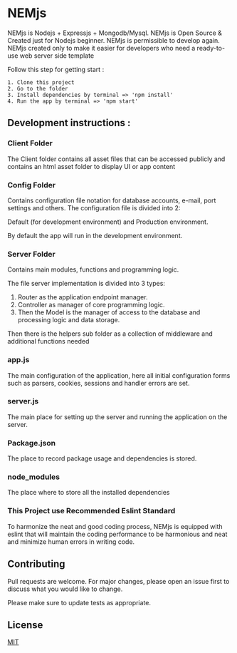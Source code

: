 # NEMjs

NEMjs is Nodejs + Expressjs + Mongodb/Mysql.
NEMjs is Open Source & Created just for Nodejs beginner.
NEMjs is permissible to develop again.
NEMjs created only to make it easier for developers who need a ready-to-use web server side template

Follow this step for getting start :
```
1. Clone this project
2. Go to the folder
3. Install dependencies by terminal => 'npm install'
4. Run the app by terminal => 'npm start'
```

## Development instructions :

### Client Folder
The Client folder contains all asset files that can be accessed publicly and contains an html asset folder to display UI or app content

### Config Folder
Contains configuration file notation for database accounts, e-mail, port settings and others. The configuration file is divided into 2:

Default (for development environment) and Production environment.

By default the app will run in the development environment.

### Server Folder
Contains main modules, functions and programming logic.

The file server implementation is divided into 3 types:
1. Router as the application endpoint manager.
2. Controller as manager of core programming logic.
3. Then the Model is the manager of access to the database and processing logic and data storage.

Then there is the helpers sub folder as a collection of middleware and additional functions needed

### app.js
The main configuration of the application, here all initial configuration forms such as parsers, cookies, sessions and handler errors are set.

### server.js
The main place for setting up the server and running the application on the server.

### Package.json
The place to record package usage and dependencies is stored.

### node_modules
The place where to store all the installed dependencies

### This Project use Recommended Eslint Standard
To harmonize the neat and good coding process, NEMjs is equipped with eslint that will maintain the coding performance to be harmonious and neat and minimize human errors in writing code.

## Contributing
Pull requests are welcome. For major changes, please open an issue first to discuss what you would like to change.

Please make sure to update tests as appropriate.

## License
[MIT](https://choosealicense.com/licenses/mit/)
